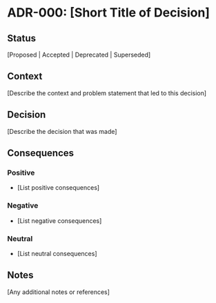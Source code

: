 # ADR-000: [Short Title of Decision]

## Status

[Proposed | Accepted | Deprecated | Superseded]

## Context

[Describe the context and problem statement that led to this decision]

## Decision

[Describe the decision that was made]

## Consequences

### Positive
- [List positive consequences]

### Negative
- [List negative consequences]

### Neutral
- [List neutral consequences]

## Notes

[Any additional notes or references]
